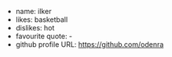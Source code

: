 - name: ilker
- likes: basketball 
- dislikes: hot
- favourite quote: -
- github profile URL: https://github.com/odenra 